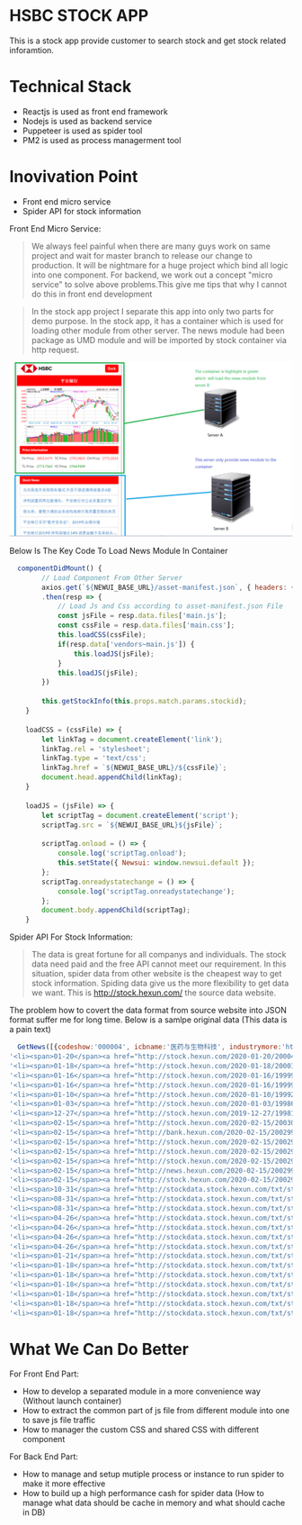 # HSBC STOCK APP

This is a stock app provide customer to search stock and get stock related inforamtion.

# Technical Stack

  - Reactjs is used as front end framework
  - Nodejs is used as backend service
  - Puppeteer is used as spider tool
  - PM2 is used as process managerment tool

# Inovivation Point

  - Front end micro service
  - Spider API for stock information

Front End Micro Service:
>We always feel painful when there are many guys work on same project and wait for master branch to release our change to production. It will be nightmare for a huge project which bind all logic into one component. For backend, we work out a concept "micro service" to solve above problems.This give me tips that why I cannot do this in front end development

>In the stock app project I separate this app into only two parts for demo purpose. In the stock app, it has a container which is used for loading other module from other server. The news module had been package as UMD module and will be imported by stock container via http request.

![image](./image/cap1.PNG)

Below Is The Key Code To Load News Module In Container

```javascript
  componentDidMount() {
        // Load Component From Other Server
        axios.get(`${NEWUI_BASE_URL}/asset-manifest.json`, { headers: {'Cash-Control': 'no-cache'} } )
        .then(resp => {
            // Load Js and Css according to asset-manifest.json File
            const jsFile = resp.data.files['main.js'];
            const cssFile = resp.data.files['main.css'];
            this.loadCSS(cssFile);
            if(resp.data['vendors~main.js']) {
                this.loadJS(jsFile);
            }
            this.loadJS(jsFile);
        })

        this.getStockInfo(this.props.match.params.stockid);
    }

    loadCSS = (cssFile) => {
        let linkTag = document.createElement('link');
        linkTag.rel = 'stylesheet';
        linkTag.type = 'text/css';
        linkTag.href = `${NEWUI_BASE_URL}/${cssFile}`;
        document.head.appendChild(linkTag);
    }

    loadJS = (jsFile) => {
        let scriptTag = document.createElement('script');
        scriptTag.src = `${NEWUI_BASE_URL}${jsFile}`;

        scriptTag.onload = () => {
            console.log('scriptTag.onload');
            this.setState({ Newsui: window.newsui.default });
        };
        scriptTag.onreadystatechange = () => {
            console.log('scriptTag.onreadystatechange');
        };
        document.body.appendChild(scriptTag);
    }
```

Spider API For Stock Information:

>The data is great fortune for all companys and individuals. The stock data need paid and the free API cannot meet our requirement. In this situation, spider data from other website is the cheapest way to get stock information. Spiding data give us the more flexibility to get data we want. This is http://stock.hexun.com/ the source data website.


The problem how to covert the data format from source website into JSON format suffer me for long time. Below is a samlpe original data (This data is a pain text)

```javascript
  GetNews([{codeshow:'000004', icbname:'医药与生物科技', industrymore:'http://ggzx.stock.hexun.com/more.jsp?t=2&s=0&k=4570', corpnews:['<li><span>01-22</span><a href="http://stock.hexun.com/2020-01-22/200068908.html" target="_blank" title="华峰氨纶2019年度预计盈利15亿以上较上年同期增长236.91%-304.29%">华峰氨纶2019年度预计盈利15亿以上较上..</a></li>',
'<li><span>01-20</span><a href="http://stock.hexun.com/2020-01-20/200041474.html" target="_blank" title="中洲控股2019年预计净利6.86亿元–8.87亿元同比增长53.56%-98.56%">中洲控股2019年预计净利6.86亿元–8.87..</a></li>',
'<li><span>01-18</span><a href="http://stock.hexun.com/2020-01-18/200011825.html" target="_blank" title="国农科技2019年度预计净利250万元—500万元同比增长112%—125%">国农科技2019年度预计净利250万元—500..</a></li>',
'<li><span>01-16</span><a href="http://stock.hexun.com/2020-01-16/199999635.html" target="_blank" title="上市药企销售费用为何两年激增超千亿？院长落马牵出黑色产业链">上市药企销售费用为何两年激增超千亿？..</a></li>',
'<li><span>01-16</span><a href="http://stock.hexun.com/2020-01-16/199993101.html" target="_blank" title="瑞泰科技下属公司收到福利企业增值税退税329万元">瑞泰科技下属公司收到福利企业增值税退..</a></li>',
'<li><span>01-10</span><a href="http://stock.hexun.com/2020-01-10/199927971.html" target="_blank" title="复星医药(02196)：治黑色素瘤新药HLX13获药品临床试验申请受理">复星医药(02196)：治黑色素瘤新药HLX13..</a></li>',
'<li><span>01-03</span><a href="http://stock.hexun.com/2020-01-03/199864529.html" target="_blank" title="科信技术(300565.SZ)第一大股东张锋峰解除质押1股">科信技术(300565.SZ)第一大股东张锋峰..</a></li>',
'<li><span>12-27</span><a href="http://stock.hexun.com/2019-12-27/199813403.html" target="_blank" title="中国国航董事曹建雄辞职因到年龄原因">中国国航董事曹建雄辞职因到年龄原因</a></li>'],industrynews:['<li><span>02-15</span><a href="http://shandong.hexun.com/2020-02-15/200301017.html" target="_blank">证监会：A股经受住了疫情考验 部分融..</a></li>',
'<li><span>02-15</span><a href="http://stock.hexun.com/2020-02-15/200300906.html" target="_blank">证监会副主席阎庆民：鼓励社保等中长..</a></li>',
'<li><span>02-15</span><a href="http://bank.hexun.com/2020-02-15/200299996.html" target="_blank">商业银行加大信贷投放抗疫  千亿资金..</a></li>',
'<li><span>02-15</span><a href="http://stock.hexun.com/2020-02-15/200299753.html" target="_blank">证监会五方面举措积极应对疫情 A股经..</a></li>',
'<li><span>02-15</span><a href="http://stock.hexun.com/2020-02-15/200299758.html" target="_blank">证监会：A股经受住严峻考验 基本回归..</a></li>',
'<li><span>02-15</span><a href="http://stock.hexun.com/2020-02-15/200299586.html" target="_blank">证监会：引导更多的社会资金流向生产..</a></li>',
'<li><span>02-15</span><a href="http://news.hexun.com/2020-02-15/200299674.html" target="_blank">抢占科技股赛道先机 中邮科技创新基..</a></li>',
'<li><span>02-15</span><a href="http://stock.hexun.com/2020-02-15/200299198.html" target="_blank">年报进入披露期 医药、家用电器、建..</a></li>'],report:['<li><span>10-31</span><a href="http://stockdata.stock.hexun.com/txt/stock_detail_1207047701.shtml" target="_blank">国农科技：2019年第三季度报告正文</a></li></li>',
'<li><span>10-31</span><a href="http://stockdata.stock.hexun.com/txt/stock_detail_1207047702.shtml" target="_blank">国农科技：2019年第三季度报告全文</a></li></li>',
'<li><span>08-31</span><a href="http://stockdata.stock.hexun.com/txt/stock_detail_1206867964.shtml" target="_blank">国农科技：2019年半年度报告摘要</a></li></li>',
'<li><span>08-31</span><a href="http://stockdata.stock.hexun.com/txt/stock_detail_1206867965.shtml" target="_blank">国农科技：2019年半年度报告</a></li></li>',
'<li><span>04-26</span><a href="http://stockdata.stock.hexun.com/txt/stock_detail_1206104267.shtml" target="_blank">国农科技：2018年年度报告摘要</a></li></li>',
'<li><span>04-26</span><a href="http://stockdata.stock.hexun.com/txt/stock_detail_1206104282.shtml" target="_blank">国农科技：2019年第一季度报告正文</a></li></li>',
'<li><span>04-26</span><a href="http://stockdata.stock.hexun.com/txt/stock_detail_1206104283.shtml" target="_blank">国农科技：2019年第一季度报告全文</a></li></li>',
'<li><span>04-26</span><a href="http://stockdata.stock.hexun.com/txt/stock_detail_1206104284.shtml" target="_blank">国农科技：2018年年度报告</a></li></li>'],ggzy:['<li><span>01-21</span><a href="http://stockdata.stock.hexun.com/txt/stock_detail_txt_1207270758.shtml" target="_blank" title="国农科技(000004):简式权益变动报告书（一）">国农科技：简式权益变动报告书（一）</a></li>',
'<li><span>01-21</span><a href="http://stockdata.stock.hexun.com/txt/stock_detail_txt_1207270759.shtml" target="_blank" title="国农科技(000004):简式权益变动报告书（二）">国农科技：简式权益变动报告书（二）</a></li>',
'<li><span>01-18</span><a href="http://stockdata.stock.hexun.com/txt/stock_detail_txt_1207262463.shtml" target="_blank" title="国农科技(000004):中天国富证券有限公司关于公司发行股份购买资产暨关联交易实施情况之独立财务顾问核查意见">国农科技：中天国富证券有限公司关于公..</a></li>',
'<li><span>01-18</span><a href="http://stockdata.stock.hexun.com/txt/stock_detail_txt_1207262464.shtml" target="_blank" title="国农科技(000004):安徽天禾律师事务所关于公司发行股份购买资产暨关联交易之实施情况的法律意见书">国农科技：安徽天禾律师事务所关于公司..</a></li>',
'<li><span>01-18</span><a href="http://stockdata.stock.hexun.com/txt/stock_detail_txt_1207262465.shtml" target="_blank" title="国农科技(000004):验资报告">国农科技：验资报告</a></li>',
'<li><span>01-18</span><a href="http://stockdata.stock.hexun.com/txt/stock_detail_txt_1207262466.shtml" target="_blank" title="国农科技(000004):关于发行股份购买资产相关方承诺事项的公告">国农科技：关于发行股份购买资产相关方..</a></li>',
'<li><span>01-18</span><a href="http://stockdata.stock.hexun.com/txt/stock_detail_txt_1207262467.shtml" target="_blank" title="国农科技(000004):关于公司董事、监事和高级管理人员持股变动情况的公告">国农科技：关于公司董事、监事和高级管..</a></li>',
'<li><span>01-18</span><a href="http://stockdata.stock.hexun.com/txt/stock_detail_txt_1207262468.shtml" target="_blank" title="国农科技(000004):发行股份购买资产暨关联交易实施情况暨新增股份上市公告书">国农科技：发行股份购买资产暨关联交易..</a></li>']}])
```

# What We Can Do Better

For Front End Part:
  - How to develop a separated module in a more convenience way (Without launch container)
  - How to extract the common part of js file from different module into one to save js file traffic
  - How to manager the custom CSS and shared CSS with different component

For Back End Part:
  - How to manage and setup mutiple process or instance to run spider to make it more effective
  - How to build up a high performance cash for spider data (How to manage what data should be cache in memory and what should cache in DB)

